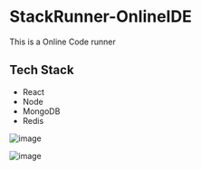 # StackRunner-OnlineIDE

This is a Online Code runner

## Tech Stack
 - React
 - Node
 - MongoDB
 - Redis

![image](https://github.com/Sukhendu2002/StackRunner-OnlineCodeRunner/assets/76804228/5171fa07-a184-4092-9bce-a4918cdf3d4a)

![image](https://github.com/Sukhendu2002/StackRunner-OnlineCodeRunner/assets/76804228/048b2811-c379-4578-9bd3-25709bbb15fc)
